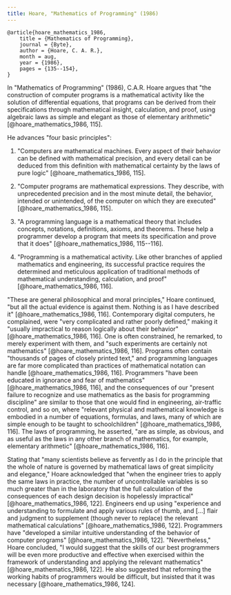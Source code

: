 ```yaml
---
title: Hoare, "Mathematics of Programming" (1986)
---
```


```
@article{hoare_mathematics_1986,
	title = {Mathematics of Programming},
	journal = {Byte},
	author = {Hoare, C. A. R.},
	month = aug,
	year = {1986},
	pages = {135--154},
}
```

In "Mathematics of Programming" (1986), C.A.R. Hoare argues that "the construction of computer programs is a mathematical activity like the solution of differential equations, that programs can be derived from their specifications through mathematical insight, calculation, and proof, using algebraic laws as simple and elegant as those of elementary arithmetic" [@hoare_mathematics_1986, 115].

He advances "four basic principles":

1. "Computers are mathematical machines. Every aspect of their behavior can be defined with mathematical precision, and every detail can be deduced from this definition with mathematical certainty by the laws of pure logic" [@hoare_mathematics_1986, 115].

2. "Computer programs are mathematical expressions. They describe, with unprecedented precision and in the most minute detail, the behavior, intended or unintended, of the computer on which they are executed" [@hoare_mathematics_1986, 115].

3. "A programming language is a mathematical theory that includes concepts, notations, definitions, axioms, and theorems. These help a programmer develop a program that meets its specification and prove that it does" [@hoare_mathematics_1986, 115--116].

4. "Programming is a mathematical activity. Like other branches of applied mathematics and engineering, its successful practice requires the determined and meticulous application of traditional methods of mathematical understanding, calculation, and proof" [@hoare_mathematics_1986, 116].

"These are general philosophical and moral principles," Hoare continued, "but all the actual evidence is against them. Nothing is as I have described it" [@hoare_mathematics_1986, 116]. Contemporary digital computers, he complained, were "very complicated and rather poorly defined," making it "usually impractical to reason logically about their behavior" [@hoare_mathematics_1986, 116]. One is often constrained, he remarked, to merely experiment with them, and "such experiments are certainly not mathematics" [@hoare_mathematics_1986, 116]. Programs often contain "thousands of pages of closely printed text," and programming languages are far more complicated than practices of mathematical notation can handle [@hoare_mathematics_1986, 116]. Programmers "have been educated in ignorance and fear of mathematics" [@hoare_mathematics_1986, 116], and the consequences of our "present failure to recognize and use mathematics as the basis for programming discipline" are similar to those that one would find in engineering, air-traffic control, and so on, where "relevant physical and mathematical knowledge is embodied in a number of equations, formulas, and laws, many of which are simple enough to be taught to schoolchildren" [@hoare_mathematics_1986, 116]. The laws of programming, he asserted, "are as simple, as obvious, and as useful as the laws in any other branch of mathematics, for example, elementary arithmetic" [@hoare_mathematics_1986, 116].

Stating that "many scientists believe as fervently as I do in the principle that the whole of nature is governed by mathematical laws of great simplicity and elegance," Hoare acknowledged that "when the engineer tries to apply the same laws in practice, the number of uncontrollable variables is so much greater than in the laboratory that the full calculation of the consequences of each design decision is hopelessly impractical" [@hoare_mathematics_1986, 122]. Engineers end up using "experience and understanding to formulate and apply various rules of thumb, and […] flair and judgment to supplement (though never to replace) the relevant mathematical calculations" [@hoare_mathematics_1986, 122]. Programmers have  "developed a similar intuitive understanding of the behavior of computer programs" [@hoare_mathematics_1986, 122]. "Nevertheless," Hoare concluded, "I would suggest that the skills of our best programmers will be even more productive and effective when exercised within the framework of understanding and applying the relevant mathematics" [@hoare_mathematics_1986, 122]. He also suggested that reforming the working habits of programmers would be difficult, but insisted that it was necessary [@hoare_mathematics_1986, 124].
